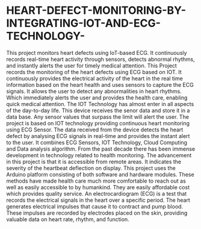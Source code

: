 # HEART-DEFECT-MONITORING-BY-INTEGRATING-IOT-AND-ECG-TECHNOLOGY-
This project monitors heart defects using IoT-based ECG. It continuously records real-time heart activity through sensors, detects abnormal rhythms, and instantly alerts the user for timely medical attention. This Project records the monitoring of the heart defects using ECG based on IOT. It continuously provides the electrical activity of the heart in the real time information based on the heart health and uses sensors to capture the ECG signals. It allows the user to detect any abnormalities in heart rhythms. Which immediately alerts the user and provides the health care, enabling quick medical attention. The IOT Technology has almost enter in all aspects of the day-to-day life. This device receives the senor data and store it in a data base. Any sensor values that surpass the limit will alert the user. The project is based on IOT technology providing continuous heart monitoring using ECG Sensor. The data received from the device detects the heart defect by analysing ECG signals in real-time and provides the instant alert to the user. It combines ECG Sensors, IOT Technology, Cloud Computing and Data analysis algorithm. From the past decade there has been immense development in technology related to health monitoring. The advancement in this project is that it is accessible from remote areas. It indicates the severity of the heartbeat deflection on display. This project uses the Arduino platform consisting of both software and hardware modules. These methods have made health care much more comfortable to reach out as well as easily accessible to by humankind. They are easily affordable cost which provides quality service. An electrocardiogram (ECG) is a test that records the electrical signals in the heart over a specific period. The heart generates electrical impulses that cause it to contract and pump blood. These impulses are recorded by electrodes placed on the skin, providing valuable data on heart rate, rhythm, and function.


